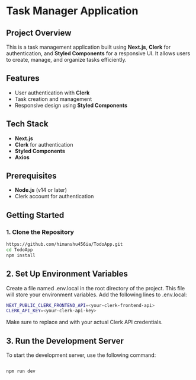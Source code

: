 # Task Manager Application

## Project Overview
This is a task management application built using **Next.js**, **Clerk** for authentication, and **Styled Components** for a responsive UI. It allows users to create, manage, and organize tasks efficiently.

## Features
- User authentication with **Clerk**
- Task creation and management
- Responsive design using **Styled Components**

## Tech Stack
- **Next.js**
- **Clerk** for authentication
- **Styled Components**
- **Axios**

## Prerequisites
- **Node.js** (v14 or later)
- Clerk account for authentication

## Getting Started

### 1. Clone the Repository
```bash
https://github.com/himanshu456ia/TodoApp.git
cd TodoApp
npm install
```
## 2. Set Up Environment Variables

Create a file named .env.local in the root directory of the project. This file will store your environment variables. Add the following lines to .env.local:
```bash
NEXT_PUBLIC_CLERK_FRONTEND_API=<your-clerk-frontend-api>
CLERK_API_KEY=<your-clerk-api-key>
```
Make sure to replace <your-clerk-frontend-api> and <your-clerk-api-key> with your actual Clerk API credentials.
## 3. Run the Development Server

To start the development server, use the following command:

```bash

npm run dev
```
